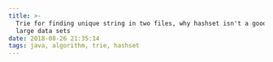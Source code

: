 ```yaml
---
title: >-
  Trie for finding unique string in two files, why hashset isn't a good idea for
  large data sets
date: 2018-08-26 21:35:14
tags: java, algorithm, trie, hashset
---
```

